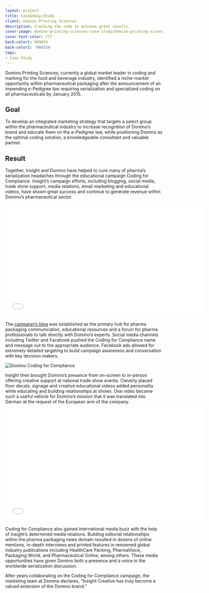 ```yaml
---
layout: project
title: Case&nbsp;Study
client: Domino Printing Sciences
description: Cracking the code to achieve great results.
cover-image: domino-printing-sciences-case-study/domino-printing-sciences-case-study-cover
cover-text-color: fff
back-color1: 009b54
back-color2: '004324'
tags:
- Case Study
---
```


Domino Printing Sciences, currently a global market leader in coding and marking for the food and beverage industry, identified a niche-market opportunity within pharmaceutical packaging after the announcement of an impending e-Pedigree law requiring serialization and specialized coding on all pharmaceuticals by January 2015.

## Goal

To develop an integrated marketing strategy that targets a select group within the pharmaceutical industry to increase recognition of Domino’s brand and educate them on the e-Pedigree law, while positioning Domino as the optimal coding solution, a knowledgeable consultant and valuable partner.

## Result

Together, Insight and Domino have helped to cure many of pharma’s serialization headaches through the educational campaign Coding for Compliance. Insight’s campaign efforts, including blogging, social media, trade show support, media relations, email marketing and educational videos, have shown great success and continue to generate revenue within Domino’s pharmaceutical sector.

<iframe width="640" height="360" src="//www.youtube.com/embed/FEOcVkXRzcs?rel=0" frameborder="0" allowfullscreen></iframe>

The [campaign’s blog](http://codingforcompliance.com) was established as the primary hub for pharma packaging communication, educational resources and a forum for pharma professionals to talk directly with Domino’s experts. Social media channels including Twitter and Facebook pushed the Coding for Compliance name and message out to the appropriate audience. Facebook ads allowed for extremely detailed targeting to build campaign awareness and conversation with key decision makers.

<img data-aos="fade-up" src="/img/projects/domino-printing-sciences-case-study/coding-for-compliance-website.jpg" alt="Domino Coding for Compliance"
srcset="
/img/projects/domino-printing-sciences-case-study/coding-for-compliance-website-2400.jpg 2400w,
/img/projects/domino-printing-sciences-case-study/coding-for-compliance-website-1800.jpg 1800w,
/img/projects/domino-printing-sciences-case-study/coding-for-compliance-website-1200.jpg 1200w,
/img/projects/domino-printing-sciences-case-study/coding-for-compliance-website-900.jpg 900w,
/img/projects/domino-printing-sciences-case-study/coding-for-compliance-website-600.jpg 600w,
/img/projects/domino-printing-sciences-case-study/coding-for-compliance-website-400.jpg 400w" />


Insight then brought Domino’s presence from on-screen to in-person offering creative support at national trade show events. Cleverly placed floor decals, signage and creative educational videos added personality while educating and building relationships at shows. One video became such a useful vehicle for Domino’s mission that it was translated into German at the request of the European arm of the company.

<iframe width="640" height="360" src="//www.youtube.com/embed/U5244aThOYk?rel=0" frameborder="0" allowfullscreen></iframe>

Coding for Compliance also gained international media buzz with the help of Insight’s determined media relations. Building editorial relationships within the pharma packaging news domain resulted in dozens of online mentions, in-depth interviews and printed features in renowned global industry publications including HealthCare Packing, PharmaVoice, Packaging World, and Pharmaceutical Online, among others. These media opportunities have given Domino both a presence and a voice in the worldwide serialization discussion.

After years collaborating on the Coding for Compliance campaign, the marketing team at Domino declares, “Insight Creative has truly become a valued extension of the Domino brand.”
